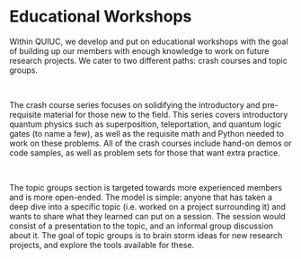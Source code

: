 # Educational Workshops

Within QUIUC, we develop and put on educational workshops with the goal of building
up our members with enough knowledge to work on future research projects. We cater
to two different paths: crash courses and topic groups.

&nbsp;

The crash course series focuses on solidifying the introductory and pre-requisite material for those new
to the field. This series covers introductory quantum physics such as superposition,
teleportation, and quantum logic gates (to name a few), as well as the requisite
math and Python needed to work on these problems. All of the crash courses include
hand-on demos or code samples, as well as problem sets for those that want extra
practice.

&nbsp;

The topic groups section is targeted towards more experienced members
and is more open-ended. The model is simple: anyone that has taken a deep dive
into a specific topic (i.e. worked on a project surrounding it) and wants to
share what they learned can put on a session. The session would consist of a
presentation to the topic, and an informal group discussion about it. The goal
of topic groups is to brain storm ideas for new research projects, and explore
the tools available for these.
